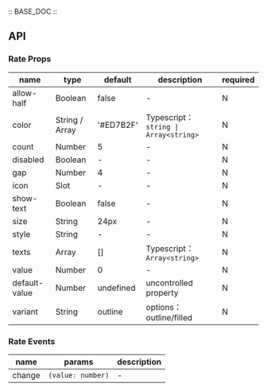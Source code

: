 :: BASE_DOC ::

## API
### Rate Props

name | type | default | description | required
-- | -- | -- | -- | --
allow-half | Boolean | false | \- | N
color | String / Array | '#ED7B2F' | Typescript：`string \| Array<string>` | N
count | Number | 5 | \- | N
disabled | Boolean | - | \- | N
gap | Number | 4 | \- | N
icon | Slot | - | \- | N
show-text | Boolean | false | \- | N
size | String | 24px | \- | N
style | String | - | \- | N
texts | Array | [] | Typescript：`Array<string>` | N
value | Number | 0 | \- | N
default-value | Number | undefined | uncontrolled property | N
variant | String | outline | options：outline/filled | N

### Rate Events

name | params | description
-- | -- | --
change | `(value: number)` | \-
